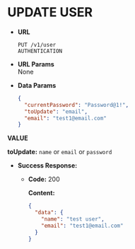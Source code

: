 # UPDATE USER

- **URL**

  `PUT /v1/user` <br/>
  `AUTHENTICATION`

- **URL Params** <br/>
  None

- **Data Params**

  ```json
  {
    "currentPassword": "Password@1!",
    "toUpdate": "email",
    "email": "test1@email.com"
  }
  ```

**VALUE**

**toUpdate:** `name` or `email` or `password`

- **Success Response:**

  - **Code:** 200

    **Content:**

    ```json
    {
      "data": {
        "name": "test user",
        "email": "test1@email.com"
      }
    }
    ```
